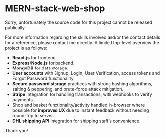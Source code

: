 # MERN-stack-web-shop

Sorry, unfortunately the source code for this project cannot be released publically.

For more information regarding the skills involved and/or the contact details for a reference, please contact me directly.
A limited top-level overview the project is as follows:
- **React.js** for frontend.
- **Express**/**Node.js** for backend.
- **MongoDB** for data storage.
- **User accounts** with Signup, Login, User Verification, access tokens and Forgot Password functionality.
- **Secure password storage** practices with strong hashing algorithms, salting & peppering, and brute-force attack mitigation.
- **Stripe** integration for handling transactions, with webhooks to verify payments.
- Shop and basket functionality/activity handled in-browser where possible for **improved UX** due to instant feedback without needing round-trip to server.
- **DHL shipping API** integration for shipping staff's convenience.

Thank you!
